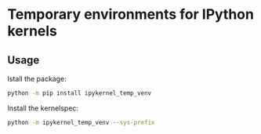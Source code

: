 # Temporary environments for IPython kernels

## Usage

Istall the package:

```bash
python -m pip install ipykernel_temp_venv
```

Install the kernelspec:

```bash
python -m ipykernel_temp_venv --sys-prefix
```
